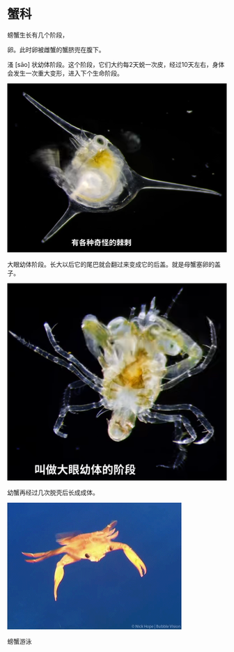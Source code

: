 # 蟹科

螃蟹生长有几个阶段，

卵。此时卵被雌蟹的蟹脐兜在腹下。

溞 [sāo] 状幼体阶段。这个阶段，它们大约每2天蜕一次皮，经过10天左右，身体会发生一次重大变形，进入下个生命阶段。

![](01.png)

大眼幼体阶段。长大以后它的尾巴就会翻过来变成它的后盖。就是母蟹塞卵的盖子。

![](02.png)

幼蟹再经过几次脱壳后长成成体。

![](01.gif)

螃蟹游泳

